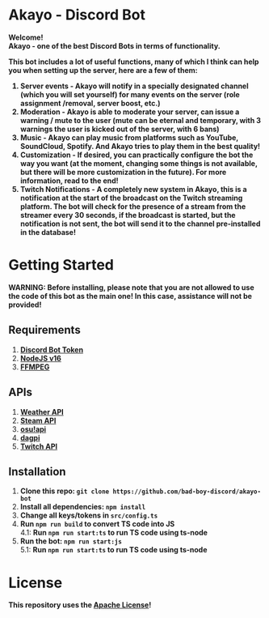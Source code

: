# Akayo - Discord Bot
<strong>Welcome! <br />
Akayo - one of the best Discord Bots in terms of functionality.</strong>

<strong>This bot includes a lot of useful functions, many of which I think can help you when setting up the server, here are a few of them:
1. Server events - Akayo will notify in a specially designated channel (which you will set yourself) for many events on the server (role assignment /removal, server boost, etc.)
2. Moderation - Akayo is able to moderate your server, can issue a warning / mute to the user (mute can be eternal and temporary, with 3 warnings the user is kicked out of the server, with 6 bans)
3. Music - Akayo can play music from platforms such as YouTube, SoundCloud, Spotify. And Akayo tries to play them in the best quality!
4. Customization - If desired, you can practically configure the bot the way you want (at the moment, changing some things is not available, but there will be more customization in the future). For more information, read to the end!
5. Twitch Notifications - A completely new system in Akayo, this is a notification at the start of the broadcast on the Twitch streaming platform. The bot will check for the presence of a stream from the streamer every 30 seconds, if the broadcast is started, but the notification is not sent, the bot will send it to the channel pre-installed in the database!
</strong>

# Getting Started
<strong>WARNING: Before installing, please note that you are not allowed to use the code of this bot as the main one! In this case, assistance will not be provided!</strong>

## Requirements
1. <strong>[Discord Bot Token](https://discord.com/developers/applications)</strong>
2. <strong>[NodeJS v16](https://nodejs.org/)</strong>
3. <strong>[FFMPEG](https://ffmpeg.org/download.html)</strong>

## APIs
1. <strong>[Weather API](https://openweathermap.org/api)</strong>
2. <strong>[Steam API](https://steamcommunity.com/dev/apikey)</strong>
3. <strong>[osu!api](https://osu.ppy.sh/p/api)</strong>
4. <strong>[dagpi](https://dagpi.xyz/)</strong>
4. <strong>[Twitch API](https://dev.twitch.tv/console)</strong>

## Installation
1. <strong>Clone this repo: `git clone https://github.com/bad-boy-discord/akayo-bot`</strong>
2. <strong>Install all dependencies: `npm install`</strong>
3. <strong>Change all keys/tokens in `src/config.ts`</strong>
4. <strong>Run `npm run build` to convert TS code into JS</strong> <br />
4.1: <strong>Run `npm run start:ts` to run TS code using ts-node</strong>
5. <strong>Run the bot: `npm run start:js`</strong> <br />
5.1: <strong>Run `npm run start:ts` to run TS code using ts-node</strong>

# License
<strong>This repository uses the [Apache License](https://github.com/bad-boy-discord/akayo-bot/blob/master/LICENSE)!</strong>
